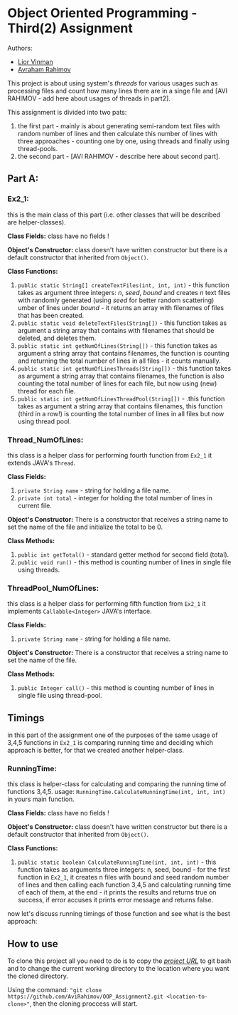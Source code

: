 # Object Oriented Programming - Third(2) Assignment

Authors:
* [Lior Vinman](https://github.com/liorvi35 "Lior Vinman")
* [Avraham Rahimov](https://github.com/AviRahimov "Avraham Rahimov")

This project is about using system's _threads_ for various usages such as processing files and count how many lines there are in a singe file and [AVI RAHIMOV - add here about usages of threads in part2].


This assignment is divided into two pats:
1) the first part - mainly is about generating semi-random text files with random number of lines and then calculate this number of lines with three approaches - counting one by one, using threads and finally using thread-pools. 
2) the second part - [AVI RAHIMOV - describe here about second part].

## Part A:

### Ex2_1:
this is the main class of this part (i.e. other classes that will be described are helper-classes).

**Class Fields:**
class have no fields !

**Object's Constructor:**
class doesn't have written constructor but there is a default constructor that inherited from `Object()`.

**Class Functions:**

1) `public static String[] createTextFiles(int, int, int)` - this function takes as argument three integers: _n_, _seed_, _bound_ and creates _n_ text files with randomly generated (using _seed_ for better random scattering) umber of lines under _bound_ - it returns an array with filenames of files that has been created.
2) `public static void deleteTextFiles(String[])` - this function takes as argument a string array that contains with filenames that should be deleted, and deletes them.
3) `public static int getNumOfLines(String[])` - this function takes as argument a string array that contains filenames, the function is counting and returning the total number of lines in all files - it counts manually.
4) `public static int getNumOfLinesThreads(String[])` - this function takes as argument a string array that contains filenames, the function is also counting the total number of lines for each file, but now using (new) thread for each file.
5) `public static int getNumOfLinesThreadPool(String[])` - .this function takes as argument a string array that contains filenames, this function (third in a row!) is counting the total number of lines in all files but now using thread pool.

### Thread_NumOfLines:
this class is a helper class for performing fourth function from `Ex2_1` it extends JAVA's `Thread`.

**Class Fields:**

1) `private String name` - string for holding a file name.
2) `private int total` - integer for holding the total number of lines in current file.

**Object's Constructor:**
There is a constructor that receives a string name to set the name of the file and initialize the total to be 0.

**Class Methods:**

1) `public int getTotal()` - standard getter method for second field (total). 
2) `public void run()` - this method is counting number of lines in single file using threads.

### ThreadPool_NumOfLines:
this class is a helper class for performing fifth function from `Ex2_1` it implements `Callabble<Integer>` JAVA's interface.

**Class Fields:**

1) `private String name` - string for holding a file name.

**Object's Constructor:**
There is a constructor that receives a string name to set the name of the file.

**Class Methods:**

1) `public Integer call()` - this method is counting number of lines in single file using thread-pool.

## Timings
in this part of the assignment one of the purposes of the same usage of 3,4,5 functions in `Ex2_1` is comparing running time and deciding which approach is better, for that we created another helper-class.

### RunningTime:
this class is helper-class for calculating and comparing the running time of functions 3,4,5. usage: `RunningTime.CalculateRunningTime(int, int, int)` in yours main function.

**Class Fields:**
class have no fields !

**Object's Constructor:**
class doesn't have written constructor but there is a default constructor that inherited from `Object()`.

**Class Functions:**
1) `public static boolean CalculateRunningTime(int, int, int)` - this function takes as arguments three integers: n, seed, bound - for the first function in `Ex2_1`, it creates n files with bound and seed random number of lines and then calling each function 3,4,5 and calculating running time of each of them, at the end - it prints the results and returns true on success, if error accuses it prints error message and returns false.

now let's discuss running timings of those function and see what is the best approach:



## How to use
To clone this project all you need to do is to copy the [_project URL_](https://github.com/AviRahimov/OOP_Assignment2.git) to git bash and to change the current working directory to the location where you want the cloned directory.

Using the command: `"git clone https://github.com/AviRahimov/OOP_Assignment2.git <location-to-clone>"`, then the cloning proccess will start.
